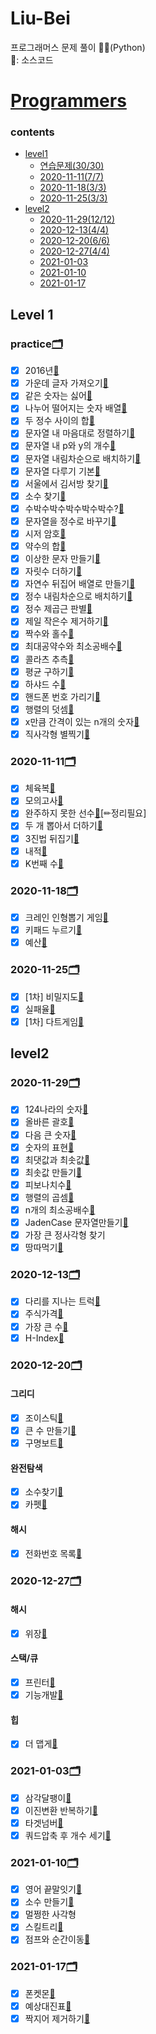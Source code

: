 # Liu-Bei

프로그래머스 문제 풀이 👩‍💻(Python)  
📌: 소스코드

# [Programmers](https://programmers.co.kr/learn/challenges)

### contents

- [level1](#level1)
  - [연습문제(30/30)](#practice)
  - [2020-11-11(7/7)](#2020-11-11)
  - [2020-11-18(3/3)](#2020-11-18)
  - [2020-11-25(3/3)](#2020-11-25)
- [level2](#level2)
  - [2020-11-29(12/12)](#2020-11-29)
  - [2020-12-13(4/4)](#2020-12-13)
  - [2020-12-20(6/6)](#2020-12-20)
  - [2020-12-27(4/4)](#2020-12-27)
  - [2021-01-03](#2021-01-03)
  - [2021-01-10](#2021-01-10)
  - [2021-01-17](#2021-01-17)

## Level 1

### practice[🗂](https://github.com/Oath-of-the-Peach-Garden/Liu-Bei/blob/main/level1/practice)

- [x] 2016년[📌](https://github.com/Oath-of-the-Peach-Garden/Liu-Bei/blob/main/level1/practice/2016.py)
- [x] 가운데 글자 가져오기[📌](https://github.com/Oath-of-the-Peach-Garden/Liu-Bei/blob/main/level1/practice/get_the_middle_char.py)
- [x] 같은 숫자는 싫어[📌](https://github.com/Oath-of-the-Peach-Garden/Liu-Bei/blob/main/level1/practice/del_dupl_num.py)
- [x] 나누어 떨어지는 숫자 배열[📌](https://github.com/Oath-of-the-Peach-Garden/Liu-Bei/blob/main/level1/practice/array_of_dividing_numbers.py)
- [x] 두 정수 사이의 합[📌](https://github.com/Oath-of-the-Peach-Garden/Liu-Bei/blob/main/level1/practice/sum_between_two_integers.py)
- [x] 문자열 내 마음대로 정렬하기[📌](https://github.com/Oath-of-the-Peach-Garden/Liu-Bei/blob/main/level1/practice/sorting_strings.py)
- [x] 문자열 내 p와 y의 개수[📌](https://github.com/Oath-of-the-Peach-Garden/Liu-Bei/blob/main/level1/practice/number_of_p_and_y_in_string.py)
- [x] 문자열 내림차순으로 배치하기[📌](https://github.com/Oath-of-the-Peach-Garden/Liu-Bei/blob/main/level1/practice/placing_strings_in_descending_order.py)
- [x] 문자열 다루기 기본[📌](https://github.com/Oath-of-the-Peach-Garden/Liu-Bei/blob/main/level1/practice/string_andling_basics.py)
- [x] 서울에서 김서방 찾기[📌](https://github.com/Oath-of-the-Peach-Garden/Liu-Bei/blob/main/level1/practice/find_kim_in_seoul.py)
- [x] 소수 찾기[📌](https://github.com/Oath-of-the-Peach-Garden/Liu-Bei/blob/main/level1/practice/find_prime_numbers.py)
- [x] 수박수박수박수박수박수?[📌](https://github.com/Oath-of-the-Peach-Garden/Liu-Bei/blob/main/level1/practice/subaksubaksu.py)
- [x] 문자열을 정수로 바꾸기[📌](https://github.com/Oath-of-the-Peach-Garden/Liu-Bei/blob/main/level1/practice/convert_string_to_integer.py)
- [x] 시저 암호[📌](https://github.com/Oath-of-the-Peach-Garden/Liu-Bei/blob/main/level1/practice/caesar.py)
- [x] 약수의 합[📌](https://github.com/Oath-of-the-Peach-Garden/Liu-Bei/blob/main/level1/practice/sum_of_factors.py)
- [x] 이상한 문자 만들기[📌](https://github.com/Oath-of-the-Peach-Garden/Liu-Bei/blob/main/level1/practice/create_weird_chars.py)
- [x] 자릿수 더하기[📌](https://github.com/Oath-of-the-Peach-Garden/Liu-Bei/blob/main/level1/practice/add_digits.py)
- [x] 자연수 뒤집어 배열로 만들기[📌](https://github.com/Oath-of-the-Peach-Garden/Liu-Bei/blob/main/level1/practice/turning_over_a_whole_number_into_an_array.py)
- [x] 정수 내림차순으로 배치하기[📌](https://github.com/Oath-of-the-Peach-Garden/Liu-Bei/blob/main/level1/practice/sort_desc.py)
- [x] 정수 제곱근 판별[📌](https://github.com/Oath-of-the-Peach-Garden/Liu-Bei/blob/main/level1/practice/chk_sqrt.py)
- [x] 제일 작은수 제거하기[📌](https://github.com/Oath-of-the-Peach-Garden/Liu-Bei/blob/main/level1/practice/del_smallest.py)
- [x] 짝수와 홀수[📌](https://github.com/Oath-of-the-Peach-Garden/Liu-Bei/blob/main/level1/practice/even_odd.py)
- [x] 최대공약수와 최소공배수[📌](https://github.com/Oath-of-the-Peach-Garden/Liu-Bei/blob/main/level1/practice/gcd_lcm.py)
- [x] 콜라츠 추측[📌](https://github.com/Oath-of-the-Peach-Garden/Liu-Bei/blob/main/level1/practice/collatz.py)
- [x] 평균 구하기[📌](https://github.com/Oath-of-the-Peach-Garden/Liu-Bei/blob/main/level1/practice/aver.py)
- [x] 하샤드 수[📌](https://github.com/Oath-of-the-Peach-Garden/Liu-Bei/blob/main/level1/practice/hashad.py)
- [x] 핸드폰 번호 가리기[📌](https://github.com/Oath-of-the-Peach-Garden/Liu-Bei/blob/main/level1/practice/hidding_phone_num.py)
- [x] 행렬의 덧셈[📌](https://github.com/Oath-of-the-Peach-Garden/Liu-Bei/blob/main/level1/practice/sum_list.py)
- [x] x만큼 간격이 있는 n개의 숫자[📌](https://github.com/Oath-of-the-Peach-Garden/Liu-Bei/blob/main/level1/practice/interval_num.py)
- [x] 직사각형 별찍기[📌](https://github.com/Oath-of-the-Peach-Garden/Liu-Bei/blob/main/level1/practice/rectangle.py)

### 2020-11-11[🗂](https://github.com/Oath-of-the-Peach-Garden/Liu-Bei/blob/main/level1/2020-11-11)

- [x] 체육복[📌](https://github.com/Oath-of-the-Peach-Garden/Liu-Bei/blob/main/level1/2020-11-11/training_clothes.py)
- [x] 모의고사[📌](https://github.com/Oath-of-the-Peach-Garden/Liu-Bei/blob/main/level1/2020-11-11/pratice_test.py)
- [x] 완주하지 못한 선수[📌](https://github.com/Oath-of-the-Peach-Garden/Liu-Bei/blob/main/level1/2020-11-11/a_player_who_could_not_finish.py)[✏정리필요]
- [x] 두 개 뽑아서 더하기[📌](https://github.com/Oath-of-the-Peach-Garden/Liu-Bei/blob/main/level1/2020-11-11/pick_and_add.py)
- [x] 3진법 뒤집기[📌](https://github.com/Oath-of-the-Peach-Garden/Liu-Bei/blob/main/level1/2020-11-11/ternary_system.py)
- [x] 내적[📌](https://github.com/Oath-of-the-Peach-Garden/Liu-Bei/blob/main/level1/2020-11-11/dot_product.py)
- [x] K번째 수[📌](https://github.com/Oath-of-the-Peach-Garden/Liu-Bei/blob/main/level1/2020-11-11/kth_number.py)

### 2020-11-18[🗂](https://github.com/Oath-of-the-Peach-Garden/Liu-Bei/blob/main/level1/2020-11-18)

- [x] 크레인 인형뽑기 게임[📌](https://github.com/Oath-of-the-Peach-Garden/Liu-Bei/blob/main/level1/2020-11-18/crain_doll.py)
- [x] 키패드 누르기[📌](https://github.com/Oath-of-the-Peach-Garden/Liu-Bei/blob/main/level1/2020-11-18/keypad.py)
- [x] 예산[📌](https://github.com/Oath-of-the-Peach-Garden/Liu-Bei/blob/main/level1/2020-11-18/budget.py)

### 2020-11-25[🗂](https://github.com/Oath-of-the-Peach-Garden/Liu-Bei/blob/main/level1/2020-11-25)

- [x] [1차] 비밀지도[📌](https://github.com/Oath-of-the-Peach-Garden/Liu-Bei/blob/main/level1/2020-11-25/secret_map.py)
- [x] 실패율[📌](https://github.com/Oath-of-the-Peach-Garden/Liu-Bei/blob/main/level1/2020-11-25/failure_rate.py)
- [x] [1차] 다트게임[📌](https://github.com/Oath-of-the-Peach-Garden/Liu-Bei/blob/main/level1/2020-11-25/dart_game.py)

## level2

### 2020-11-29[🗂](https://github.com/Oath-of-the-Peach-Garden/Liu-Bei/blob/main/level2/2020-11-29)

- [x] 124나라의 숫자[📌](https://github.com/Oath-of-the-Peach-Garden/Liu-Bei/blob/main/level2/2020-11-29/num_of_124.py)
- [x] 올바른 괄호[📌](https://github.com/Oath-of-the-Peach-Garden/Liu-Bei/blob/main/level2/2020-11-29/right_bracket.py)
- [x] 다음 큰 숫자[📌](https://github.com/Oath-of-the-Peach-Garden/Liu-Bei/blob/main/level2/2020-11-29/next_largest_number.py)
- [x] 숫자의 표현[📌](https://github.com/Oath-of-the-Peach-Garden/Liu-Bei/blob/main/level2/2020-11-29/representation_of_numbers.py)
- [x] 최댓값과 최솟값[📌](https://github.com/Oath-of-the-Peach-Garden/Liu-Bei/blob/main/level2/2020-11-29/max_and_min.py)
- [x] 최솟값 만들기[📌](https://github.com/Oath-of-the-Peach-Garden/Liu-Bei/blob/main/level2/2020-11-29/get_min.py)
- [x] 피보나치수[📌](https://github.com/Oath-of-the-Peach-Garden/Liu-Bei/blob/main/level2/2020-11-29/fibo.py)
- [x] 행렬의 곱셈[📌](https://github.com/Oath-of-the-Peach-Garden/Liu-Bei/blob/main/level2/2020-11-29/multi_of_array.py)
- [x] n개의 최소공배수[📌](https://github.com/Oath-of-the-Peach-Garden/Liu-Bei/blob/main/level2/2020-11-29/n_lcm.py)
- [x] JadenCase 문자열만들기[📌](https://github.com/Oath-of-the-Peach-Garden/Liu-Bei/blob/main/level2/2020-11-29/get_JadenCase.py)
- [x] 가장 큰 정사각형 찾기[](https://github.com/Oath-of-the-Peach-Garden/Liu-Bei/blob/main/level2/2020-11-29/finding_largest_square.py)
- [x] 땅따먹기[📌](https://github.com/Oath-of-the-Peach-Garden/Liu-Bei/blob/main/level2/2020-11-29/hopscotch.py)

### 2020-12-13[🗂](https://github.com/Oath-of-the-Peach-Garden/Liu-Bei/blob/main/level2/2020-12-13)

- [x] 다리를 지나는 트럭[📌](https://github.com/Oath-of-the-Peach-Garden/Liu-Bei/blob/main/level2/2020-12-13/truck_passing_the_bridge.py)
- [x] 주식가격[📌](https://github.com/Oath-of-the-Peach-Garden/Liu-Bei/blob/main/level2/2020-12-13/truck_passing_the_bridge.py)
- [x] 가장 큰 수[📌](https://github.com/Oath-of-the-Peach-Garden/Liu-Bei/blob/main/level2/2020-12-13/the_largest_number.py)
- [x] H-Index[📌](https://github.com/Oath-of-the-Peach-Garden/Liu-Bei/blob/main/level2/2020-12-13/H-index.py)

### 2020-12-20[🗂](https://github.com/Oath-of-the-Peach-Garden/Liu-Bei/blob/main/level2/2020-12-20)

#### 그리디

- [x] 조이스틱[📌](https://github.com/Oath-of-the-Peach-Garden/Liu-Bei/blob/main/level2/2020-12-20/joy_stick.py)
- [x] 큰 수 만들기[📌](https://github.com/Oath-of-the-Peach-Garden/Liu-Bei/blob/main/level2/2020-12-20/making_large_num.py)
- [x] 구명보트[📌](https://github.com/Oath-of-the-Peach-Garden/Liu-Bei/blob/main/level2/2020-12-20/boat.py)

#### 완전탐색

- [x] 소수찾기[📌](https://github.com/Oath-of-the-Peach-Garden/Liu-Bei/blob/main/level2/2020-12-20/finding_prime.py)
- [x] 카펫[📌](https://github.com/Oath-of-the-Peach-Garden/Liu-Bei/blob/main/level2/2020-12-20/carpet.py)

#### 해시

- [x] 전화번호 목록[📌](https://github.com/Oath-of-the-Peach-Garden/Liu-Bei/blob/main/level2/2020-12-20/phone_book.py)

### 2020-12-27[🗂](https://github.com/Oath-of-the-Peach-Garden/Liu-Bei/blob/main/level2/2020-12-27)

#### 해시

- [x] 위장[📌](https://github.com/Oath-of-the-Peach-Garden/Liu-Bei/blob/main/level2/2020-12-27/combi.py)

#### 스택/큐

- [x] 프린터[📌](https://github.com/Oath-of-the-Peach-Garden/Liu-Bei/blob/main/level2/2020-12-27/printer.py)
- [x] 기능개발[📌](https://github.com/Oath-of-the-Peach-Garden/Liu-Bei/blob/main/level2/2020-12-27/function_development.py)

#### 힙

- [x] 더 맵게[📌](https://github.com/Oath-of-the-Peach-Garden/Liu-Bei/blob/main/level2/2020-12-27/more_spicy.py)

### 2021-01-03[🗂](https://github.com/Oath-of-the-Peach-Garden/Liu-Bei/blob/main/level2/2021-01-03)

- [x] 삼각달팽이[📌](https://github.com/Oath-of-the-Peach-Garden/Liu-Bei/blob/main/level2/2021-01-03/triangle_snail.py)
- [x] 이진변환 반복하기[📌](https://github.com/Oath-of-the-Peach-Garden/Liu-Bei/blob/main/level2/2021-01-03/binary.py)
- [x] 타겟넘버[📌](https://github.com/Oath-of-the-Peach-Garden/Liu-Bei/blob/main/level2/2021-01-03/target_number.py)
- [x] 쿼드압축 후 개수 세기[📌](https://github.com/Oath-of-the-Peach-Garden/Liu-Bei/blob/main/level2/2021-01-03/quard.py)

### 2021-01-10[🗂](https://github.com/Oath-of-the-Peach-Garden/Liu-Bei/blob/main/level2/2021-01-10)

- [x] 영어 끝말잇기[📌](https://github.com/Oath-of-the-Peach-Garden/Liu-Bei/blob/main/level2/2021-01-10/link.py)
- [x] 소수 만들기[📌](https://github.com/Oath-of-the-Peach-Garden/Liu-Bei/blob/main/level2/2021-01-10/making_prime.py)
- [x] 멀쩡한 사각형[](https://github.com/Oath-of-the-Peach-Garden/Liu-Bei/blob/main/level2/2021-01-10/square.py)
- [x] 스킬트리[📌](https://github.com/Oath-of-the-Peach-Garden/Liu-Bei/blob/main/level2/2021-01-10/skill_tree.py)
- [x] 점프와 순간이동[📌](https://github.com/Oath-of-the-Peach-Garden/Liu-Bei/blob/main/level2/2021-01-10/jump.py)

### 2021-01-17[🗂](https://github.com/Oath-of-the-Peach-Garden/Liu-Bei/blob/main/level2/2021-01-17)

- [x] 폰켓몬[📌](https://github.com/Oath-of-the-Peach-Garden/Liu-Bei/blob/main/level2/2021-01-10/phoneketmon.py)
- [x] 예상대진표[📌](https://github.com/Oath-of-the-Peach-Garden/Liu-Bei/blob/main/level2/2021-01-10/draw.py)
- [x] 짝지어 제거하기[📌](https://github.com/Oath-of-the-Peach-Garden/Liu-Bei/blob/main/level2/2021-01-10/matching_and_remove.py)
